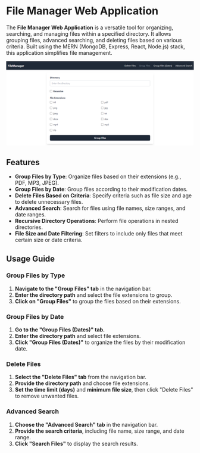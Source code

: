 # File Manager Web Application

The **File Manager Web Application** is a versatile tool for organizing, searching, and managing files within a specified directory. It allows grouping files, advanced searching, and deleting files based on various criteria. Built using the MERN (MongoDB, Express, React, Node.js) stack, this application simplifies file management.

![File Manager](./data/banner.png)

## Features

- **Group Files by Type**: Organize files based on their extensions (e.g., PDF, MP3, JPEG).
- **Group Files by Date**: Group files according to their modification dates.
- **Delete Files Based on Criteria**: Specify criteria such as file size and age to delete unnecessary files.
- **Advanced Search**: Search for files using file names, size ranges, and date ranges.
- **Recursive Directory Operations**: Perform file operations in nested directories.
- **File Size and Date Filtering**: Set filters to include only files that meet certain size or date criteria.

## Usage Guide

### Group Files by Type
1. **Navigate to the "Group Files" tab** in the navigation bar.
2. **Enter the directory path** and select the file extensions to group.
3. **Click on "Group Files"** to group the files based on their extensions.

### Group Files by Date
1. **Go to the "Group Files (Dates)" tab.**
2. **Enter the directory path** and select file extensions.
3. **Click "Group Files (Dates)"** to organize the files by their modification date.

### Delete Files
1. **Select the "Delete Files" tab** from the navigation bar.
2. **Provide the directory path** and choose file extensions.
3. **Set the time limit (days)** and **minimum file size**, then click "Delete Files" to remove unwanted files.

### Advanced Search
1. **Choose the "Advanced Search" tab** in the navigation bar.
2. **Provide the search criteria**, including file name, size range, and date range.
3. **Click "Search Files"** to display the search results.
